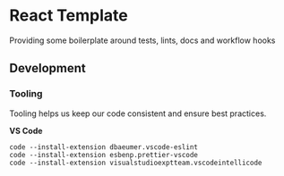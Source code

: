 # React Template

Providing some boilerplate around tests, lints, docs and workflow hooks

## Development

### Tooling

Tooling helps us keep our code consistent and ensure best practices.

**VS Code**

```
code --install-extension dbaeumer.vscode-eslint
code --install-extension esbenp.prettier-vscode
code --install-extension visualstudioexptteam.vscodeintellicode
```
